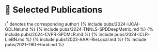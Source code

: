 # 📝 Selected Publications 
(<sup>†</sup> denotes the corresponding author) 
{% include pubs/2024-IJCAI-GDLNet.md %}
{% include pubs/2024-TNNLS-SPDDeepMetric.md %}
{% include pubs/2024-CVPR-SPDMLR.md %}
{% include pubs/2024-ICLR-LieBN.md %}
{% include pubs/2023-AAAI-RieLocal.md %}
{% include pubs/2021-TBD-Hbrid.md %}
